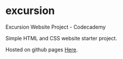 # excursion
Excursion Website Project - Codecademy

Simple HTML and CSS website starter project. 

Hosted on github pages [Here](https://benpgraham.github.io/excursion).
